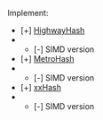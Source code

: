 Implement:
* [+] [HighwayHash](https://github.com/google/highwayhash)
* * [-] SIMD version
* [+] [MetroHash](https://github.com/jandrewrogers/MetroHash) 
* * [-] SIMD version
* [+] [xxHash](https://github.com/Cyan4973/xxHash) 
* * [-] SIMD version
